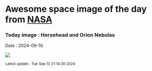 
# Awesome space image of the day from [NASA](https://api.nasa.gov/)

### Today image : Horsehead and Orion Nebulas
Date : 2024-09-10

![](https://apod.nasa.gov/apod/image/2409/OrionOrange_Grelin_1080.jpg)

<small>Latest update : Tue Sep 10 21:14:30 2024</small>
        
